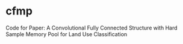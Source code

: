 # cfmp
Code for Paper: A Convolutional Fully Connected Structure with Hard Sample Memory Pool for Land Use Classification
